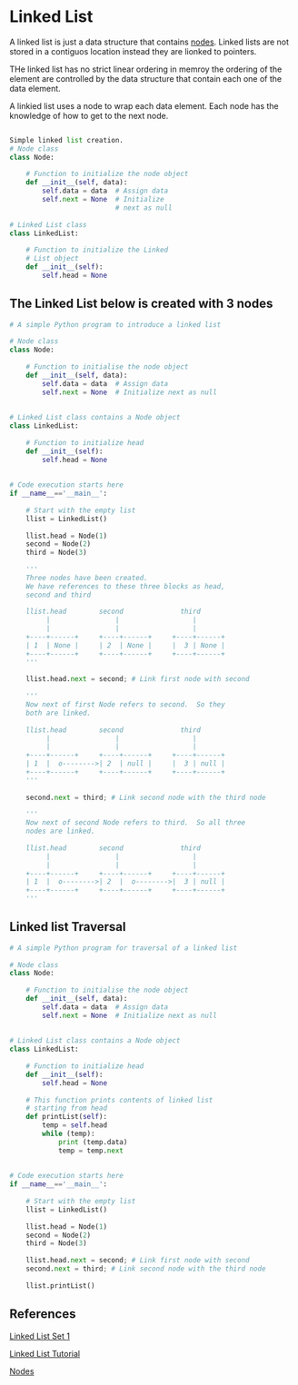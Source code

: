 # Linked List

A linked list is just a data structure that contains [nodes](https://www.tutorialspoint.com/python/python_nodes.htm). Linked lists are not stored in a contiguos location instead they are lionked to pointers.

THe linked list has no strict linear ordering in memroy the ordering of the element are controlled by the data structure that contain each one of the data element.

A linkied list uses a node to wrap each data element. Each node has the knowledge of how to get to the next node.

```py

Simple linked list creation. 
# Node class
class Node:
  
    # Function to initialize the node object
    def __init__(self, data):
        self.data = data  # Assign data
        self.next = None  # Initialize
                          # next as null
  
# Linked List class
class LinkedList:
    
    # Function to initialize the Linked
    # List object
    def __init__(self):
        self.head = None
```

## The Linked List below is created with 3 nodes

```py
# A simple Python program to introduce a linked list
 
# Node class
class Node:
 
    # Function to initialise the node object
    def __init__(self, data):
        self.data = data  # Assign data
        self.next = None  # Initialize next as null
 
 
# Linked List class contains a Node object
class LinkedList:
 
    # Function to initialize head
    def __init__(self):
        self.head = None
 
 
# Code execution starts here
if __name__=='__main__':
 
    # Start with the empty list
    llist = LinkedList()
 
    llist.head = Node(1)
    second = Node(2)
    third = Node(3)
 
    '''
    Three nodes have been created.
    We have references to these three blocks as head,
    second and third
 
    llist.head        second              third
         |                |                  |
         |                |                  |
    +----+------+     +----+------+     +----+------+
    | 1  | None |     | 2  | None |     |  3 | None |
    +----+------+     +----+------+     +----+------+
    '''
 
    llist.head.next = second; # Link first node with second
 
    '''
    Now next of first Node refers to second.  So they
    both are linked.
 
    llist.head        second              third
         |                |                  |
         |                |                  |
    +----+------+     +----+------+     +----+------+
    | 1  |  o-------->| 2  | null |     |  3 | null |
    +----+------+     +----+------+     +----+------+
    '''
 
    second.next = third; # Link second node with the third node
 
    '''
    Now next of second Node refers to third.  So all three
    nodes are linked.
 
    llist.head        second              third
         |                |                  |
         |                |                  |
    +----+------+     +----+------+     +----+------+
    | 1  |  o-------->| 2  |  o-------->|  3 | null |
    +----+------+     +----+------+     +----+------+
    '''
```

## Linked list Traversal

```py
# A simple Python program for traversal of a linked list
 
# Node class
class Node:
 
    # Function to initialise the node object
    def __init__(self, data):
        self.data = data  # Assign data
        self.next = None  # Initialize next as null
 
 
# Linked List class contains a Node object
class LinkedList:
 
    # Function to initialize head
    def __init__(self):
        self.head = None
 
    # This function prints contents of linked list
    # starting from head
    def printList(self):
        temp = self.head
        while (temp):
            print (temp.data)
            temp = temp.next
 
 
# Code execution starts here
if __name__=='__main__':
 
    # Start with the empty list
    llist = LinkedList()
 
    llist.head = Node(1)
    second = Node(2)
    third = Node(3)
 
    llist.head.next = second; # Link first node with second
    second.next = third; # Link second node with the third node
 
    llist.printList()

```

## References

[Linked List Set 1](https://www.geeksforgeeks.org/linked-list-set-1-introduction/)

[Linked List Tutorial](https://www.youtube.com/watch?v=JlMyYuY1aXU)

[Nodes](https://www.tutorialspoint.com/python/python_nodes.htm)